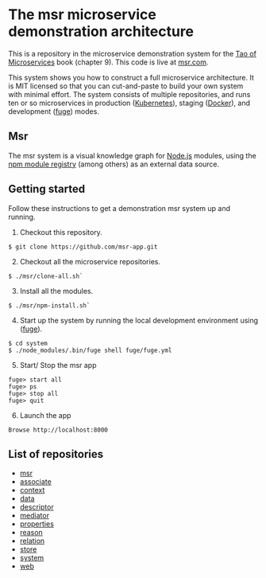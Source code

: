 # The msr microservice demonstration architecture

This is a repository in the microservice demonstration system for
the [Tao of Microservices](//bit.ly/rmtaomicro) book (chapter 9). This
code is live at [msr.com](//msr.com).

This system shows you how to construct a full microservice
architecture. It is MIT licensed so that you can cut-and-paste to
build your own system with minimal effort. The system consists of
multiple repositories, and runs ten or so microservices in production
([Kubernetes](//kubernetes.io)), staging ([Docker](//docker.com)), and
development ([fuge](//github.com/apparatus/fuge)) modes.

## Msr

The msr system is a visual knowledge graph
for [Node.js](//nodejs.org) modules, using
the [npm module registry](//npmjs.com) (among others) as an external
data source.


## Getting started

Follow these instructions to get a demonstration msr system up and
running.

1. Checkout this repository.
  ```
  $ git clone https://github.com/msr-app.git
  ```

2. Checkout all the microservice repositories.
  ```
  $ ./msr/clone-all.sh`
  ```
  
3. Install all the modules.
  ```
  $ ./msr/npm-install.sh`
  ```

4. Start up the system by running the local development environment
  using ([fuge](//github.com/apparatus/fuge)).
  ```
  $ cd system
  $ ./node_modules/.bin/fuge shell fuge/fuge.yml
  ```

5. Start/ Stop the msr app
  ```
  fuge> start all
  fuge> ps
  fuge> stop all
  fuge> quit
  ```

6. Launch the app
  ```
  Browse http://localhost:8000

  ```

## List of repositories

* [msr](https://github.com/msr)
* [associate](https://github.com/associate)
* [context](https://github.com/context)
* [data](https://github.com/data)
* [descriptor](https://github.com/descriptor)
* [mediator](https://github.com/mediator)
* [properties](https://github.com/properties)
* [reason](https://github.com/reason)
* [relation](https://github.com/relation)
* [store](https://github.com/store)
* [system](https://github.com/system)
* [web](https://github.com/web)
